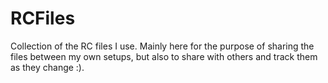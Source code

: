 # RCFiles
Collection of the RC files I use. Mainly here for the purpose of sharing the files between my own setups, but also to share with others and track them as they change :).
